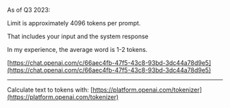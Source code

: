 As of Q3 2023:

Limit is approximately 4096 tokens per prompt.

That includes your input and the system response

In my experience, the average word is 1-2 tokens.

[https://chat.openai.com/c/66aec4fb-47f5-43c8-93bd-3dc44a78d9e5](https://chat.openai.com/c/66aec4fb-47f5-43c8-93bd-3dc44a78d9e5)

---

Calculate text to tokens with:
[https://platform.openai.com/tokenizer](https://platform.openai.com/tokenizer)
